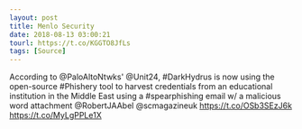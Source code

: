 ```yaml
---
layout: post
title: Menlo Security
date: 2018-08-13 03:00:21
tourl: https://t.co/KGGTO8JfLs
tags: [Source]
---
```

According to @PaloAltoNtwks' @Unit24, #DarkHydrus is now using the open-source #Phishery tool to harvest credentials from an educational institution in the Middle East using a #spearphishing email w/ a malicious word attachment @RobertJAAbel @scmagazineuk https://t.co/OSb3SEzJ6k https://t.co/MyLgPPLe1X